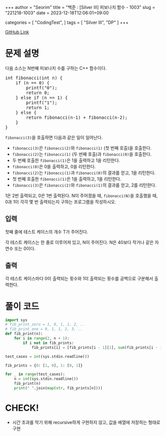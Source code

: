 +++
author = "Seorim"
title =  "백준 : [Silver III] 피보나치 함수 - 1003"
slug = "221218-1003"
date = 2023-12-18T12:06:01+09:00

categories = [
    "CodingTest",
]
tags = [
    "Silver III", "DP"
]
+++

[GitHub Link](https://github.com/srlee056/algorithm-study/tree/main/%EB%B0%B1%EC%A4%80/Silver/1003.%E2%80%85%ED%94%BC%EB%B3%B4%EB%82%98%EC%B9%98%E2%80%85%ED%95%A8%EC%88%98)

# 문제 설명

<p>다음 소스는 N번째 피보나치 수를 구하는 C++ 함수이다.</p>

<pre>int fibonacci(int n) {
    if (n == 0) {
        printf("0");
        return 0;
    } else if (n == 1) {
        printf("1");
        return 1;
    } else {
        return fibonacci(n‐1) + fibonacci(n‐2);
    }
}
</pre>

<p><code>fibonacci(3)</code>을 호출하면 다음과 같은 일이 일어난다.</p>

<ul>
	<li><code>fibonacci(3)</code>은 <code>fibonacci(2)</code>와 <code>fibonacci(1)</code> (첫 번째 호출)을 호출한다.</li>
	<li><code>fibonacci(2)</code>는 <code>fibonacci(1)</code> (두 번째 호출)과 <code>fibonacci(0)</code>을 호출한다.</li>
	<li>두 번째 호출한 <code>fibonacci(1)</code>은 1을 출력하고 1을 리턴한다.</li>
	<li><code>fibonacci(0)</code>은 0을 출력하고, 0을 리턴한다.</li>
	<li><code>fibonacci(2)</code>는 <code>fibonacci(1)</code>과 <code>fibonacci(0)</code>의 결과를 얻고, 1을 리턴한다.</li>
	<li>첫 번째 호출한 <code>fibonacci(1)</code>은 1을 출력하고, 1을 리턴한다.</li>
	<li><code>fibonacci(3)</code>은 <code>fibonacci(2)</code>와 <code>fibonacci(1)</code>의 결과를 얻고, 2를 리턴한다.</li>
</ul>

<p>1은 2번 출력되고, 0은 1번 출력된다. N이 주어졌을 때, <code>fibonacci(N)</code>을 호출했을 때, 0과 1이 각각 몇 번 출력되는지 구하는 프로그램을 작성하시오.</p>

## 입력

 <p>첫째 줄에 테스트 케이스의 개수 T가 주어진다.</p>

<p>각 테스트 케이스는 한 줄로 이루어져 있고, N이 주어진다. N은 40보다 작거나 같은 자연수 또는 0이다.</p>

## 출력

 <p>각 테스트 케이스마다 0이 출력되는 횟수와 1이 출력되는 횟수를 공백으로 구분해서 출력한다.</p>

# 풀이 코드

```python
import sys
# fib_print_zero = 1, 0, 1, 1, 2, ..
# fib_print_one = 0, 1, 1, 2, 3, ..
def fib_print(n):
    for i in range(2, n + 1):
        if i not in fib_prints:
            fib_prints[i] = [fib_prints[i - 1][1], sum(fib_prints[i - 1])]

test_cases = int(sys.stdin.readline())

fib_prints = {0: [1, 0], 1: [0, 1]}

for _ in range(test_cases):
    n = int(sys.stdin.readline())
    fib_print(n)
    print(" ".join(map(str, fib_prints[n])))

```

# CHECK!

-   시간 초과를 막기 위해 recursive하게 구현하지 않고, 값을 배열에 저장하는 형태로 구현
